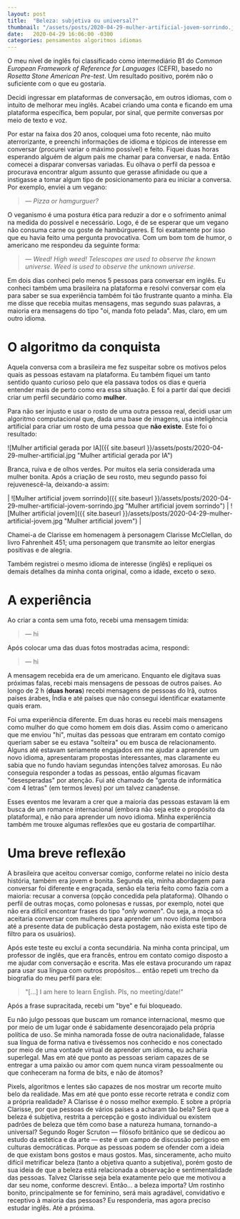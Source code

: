 ```yaml
---
layout: post
title:  "Beleza: subjetiva ou universal?"
thumbnail: "/assets/posts/2020-04-29-mulher-artificial-jovem-sorrindo.jpg"
date:   2020-04-29 16:06:00 -0300
categories: pensamentos algoritmos idiomas
---
```


O meu nível de inglês foi classificado como intermediário B1 do *Common European Framework of Reference for Languages* (CEFR), basedo no *Rosetta Stone American Pre-test*. Um resultado positivo, porém não o suficiente com o que eu gostaria.

Decidi ingressar em plataformas de conversação, em outros idiomas, com o intuito de melhorar meu inglês. Acabei criando uma conta e ficando em uma plataforma específica, bem popular, por sinal, que permite conversas por meio de texto e voz.

Por estar na faixa dos 20 anos, coloquei uma foto recente, não muito aterrorizante, e preenchi informações de idioma e tópicos de interesse em conversar (procurei variar o máximo possível) e feito. Fiquei duas horas esperando alguém de algum país me chamar para conversar, e nada. Então comecei a disparar conversas variadas. Eu olhava o perfil da pessoa e procurava encontrar algum assunto que gerasse afinidade ou que a instigasse a tomar algum tipo de posicionamento para eu iniciar a conversa. Por exemplo, enviei a um vegano:

> — *Pizza or hamgurguer?*

O veganismo é uma postura ética para reduzir a dor e o sofrimento animal na medida do possível e necessário. Logo, é de se esperar que um vegano não consuma carne ou goste de hambúrgueres. E foi exatamente por isso que eu havia feito uma pergunta provocativa. Com um bom tom de humor, o americano me respondeu da seguinte forma:

> — *Weed! High weed! Telescopes are used to observe the known universe. Weed is used to observe the unknown universe.*

Em dois dias conheci pelo menos 5 pessoas para conversar em inglês. Eu conheci também uma brasileira na plataforma e resolvi conversar com ela para saber se sua experiência também foi tão frustrante quanto a minha. Ela me disse que recebia muitas mensagens, mas segundo suas palavras, a maioria era mensagens do tipo "oi, manda foto pelada". Mas, claro, em um outro idioma.

# O algoritmo da conquista
Aquela conversa com a brasileira me fez suspeitar sobre os motivos pelos quais as pessoas estavam na plataforma. Eu também fiquei um tanto sentido quanto curioso pelo que ela passava todos os dias e queria entender mais de perto como era essa situação. E foi a partir daí que decidi criar um perfil secundário como **mulher**.

Para não ser injusto e usar o rosto de uma outra pessoa real, decidi usar um algoritmo computacional que, dada uma base de imagens, usa inteligência artificial para criar um rosto de uma pessoa que **não existe**. Este foi o resultado:

![Mulher artificial gerada por IA]({{ site.baseurl }}/assets/posts/2020-04-29-mulher-artificial.jpg "Mulher artificial gerada por IA")

Branca, ruiva e de olhos verdes. Por muitos ela seria considerada uma mulher bonita. Após a criação de seu rosto, meu segundo passo foi rejuvenescê-la, deixando-a assim:

| ![Mulher artificial jovem sorrindo]({{ site.baseurl }}/assets/posts/2020-04-29-mulher-artificial-jovem-sorrindo.jpg "Mulher artificial jovem sorrindo") | ![Mulher artificial jovem]({{ site.baseurl }}/assets/posts/2020-04-29-mulher-artificial-jovem.jpg "Mulher artificial jovem") |

Chamei-a de Clarisse em homenagem à personagem Clarisse McClellan, do livro Fahrenheit 451; uma personagem que transmite ao leitor energias positivas e de alegria.

Também registrei o mesmo idioma de interesse (inglês) e repliquei os demais detalhes da minha conta original, como a idade, exceto o sexo.

# A experiência
Ao criar a conta sem uma foto, recebi uma mensagem tímida:

> — hi

Após colocar uma das duas fotos mostradas acima, respondi:

> — hi

A mensagem recebida era de um americano. Enquanto ele digitava suas próximas falas, recebi mais mensagens de pessoas de outros países. Ao longo de 2 h (**duas horas**) recebi mensagens de pessoas do Irã, outros países árabes, Índia e até países que não consegui identificar exatamente quais eram.

Foi uma experiência diferente. Em duas horas eu recebi mais mensagens como mulher do que como homem em dois dias. Assim como o americano que me enviou "hi", muitas das pessoas que entraram em contato comigo queriam saber se eu estava "solteira" ou em busca de relacionamento. Alguns até estavam seriamente engajados em me ajudar a aprender um novo idioma, apresentaram propostas interessantes, mas claramente eu sabia que no fundo haviam segundas intenções talvez amorosas. Eu não conseguia responder a todas as pessoas, então algumas ficavam "desesperadas" por atenção. Fui até chamado de "garota de informática com 4 letras" (em termos leves) por um talvez canadense.

Esses eventos me levaram a crer que a maioria das pessoas estavam lá em busca de um romance internacional (embora não seja este o propósito da plataforma), e não para aprender um novo idioma. Minha experiência também me trouxe algumas reflexões que eu gostaria de compartilhar.

# Uma breve reflexão
A brasileira que aceitou conversar comigo, conforme relatei no início desta história, também era jovem e bonita. Segunda ela, minha abordagem para conversar foi diferente e engraçada, senão ela teria feito como fazia com a maioria: recusar a conversa (opção concedida pela plataforma). Olhando o perfil de outras moças, como polonesas e russas, por exemplo, notei que não era difícil encontrar frases do tipo "*only women*". Ou seja, a moça só aceitaria conversar com mulheres para aprender um novo idioma (embora até a presente data de publicação desta postagem, não exista este tipo de filtro para os usuários).

Após este teste eu excluí a conta secundária. Na minha conta principal, um professor de inglês, que era francês, entrou em contato comigo disposto a me ajudar com conversação e escrita. Mas ele estava procurando um rapaz para usar sua língua com outros propósitos... então repeti um trecho da biografia do meu perfil para ele:

> "[...] I am here to learn English. Pls, no meeting/date!"

Após a frase supracitada, recebi um "bye" e fui bloqueado.

Eu não julgo pessoas que buscam um romance internacional, mesmo que por meio de um lugar onde é sabidamente desencorajado pela própria política de uso. Se minha namorada fosse de outra nacionalidade, falasse sua língua de forma nativa e tivéssemos nos conhecido e nos conectado por meio de uma vontade virtual de aprender um idioma, eu acharia superlegal. Mas em até que ponto as pessoas seriam capazes de se entregar a uma paixão ou amor com quem nunca viram pessoalmente ou que conheceram na forma de bits, e não de átomos?

Pixels, algoritmos e lentes são capazes de nos mostrar um recorte muito belo da realidade. Mas em até que ponto esse recorte retrata e condiz com a própria realidade? A Clarisse é o nosso melhor exemplo. E sobre a própria Clarisse, por que pessoas de vários países a acharam tão bela? Será que a beleza é subjetiva, restrita a percepção e gosto individual ou existem padrões de beleza que têm como base a natureza humana, tornando-a universal? Segundo Roger Scruton — filósofo britânico que se dedicou ao estudo da estética e da arte — este é um campo de discussão perigoso em culturas democráticas. Porque as pessoas podem se ofender com a ideia de que existam bons gostos e maus gostos. Mas, sinceramente, acho muito difícil metrificar beleza (tanto a objetiva quanto a subjetiva), porém gosto de sua ideia de que a beleza está relacionada a observação e sentimentalidade das pessoas. Talvez Clarisse seja bela exatamente pelo que me motivou a dar seu nome, conforme descrevi. Então... a beleza importa? Um rostinho bonito, principalmente se for feminino, será mais agradável, convidativo e receptivo à maioria das pessoas? Eu responderia, mas agora preciso estudar inglês. Até a próxima.


